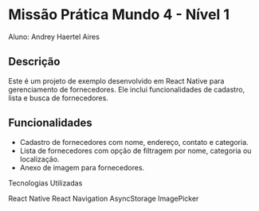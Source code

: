# Missão Prática Mundo 4 - Nível 1

Aluno: Andrey Haertel Aires

## Descrição

Este é um projeto de exemplo desenvolvido em React Native para gerenciamento de fornecedores. Ele inclui funcionalidades de cadastro, lista e busca de fornecedores.

## Funcionalidades

- Cadastro de fornecedores com nome, endereço, contato e categoria.
- Lista de fornecedores com opção de filtragem por nome, categoria ou localização.
- Anexo de imagem para fornecedores.

Tecnologias Utilizadas

React Native
React Navigation
AsyncStorage
ImagePicker

